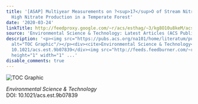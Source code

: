 ```yaml
---
title: '[ASAP] Multiyear Measurements on ?<sup>17</sup>O of Stream Nitrate Indicate
  High Nitrate Production in a Temperate Forest'
date: '2020-03-24'
linkTitle: http://feedproxy.google.com/~r/acs/esthag/~3/kg8O10u8keM/acs.est.9b07839
source: 'Environmental Science & Technology: Latest Articles (ACS Publications)'
description: '<p><img src="https://pubs.acs.org/na101/home/literatum/publisher/achs/journals/content/esthag/0/esthag.ahead-of-print/acs.est.9b07839/20200323/images/medium/es9b07839_0003.gif"
  alt="TOC Graphic"/></p><div><cite>Environmental Science & Technology</cite></div><div>DOI:
  10.1021/acs.est.9b07839</div><img src="http://feeds.feedburner.com/~r/acs/esthag/~4/kg8O10u8keM"
  height="1" width="1" ...'
disable_comments: true
---
```

<p><img src="https://pubs.acs.org/na101/home/literatum/publisher/achs/journals/content/esthag/0/esthag.ahead-of-print/acs.est.9b07839/20200323/images/medium/es9b07839_0003.gif" alt="TOC Graphic"/></p><div><cite>Environmental Science & Technology</cite></div><div>DOI: 10.1021/acs.est.9b07839</div><img src="http://feeds.feedburner.com/~r/acs/esthag/~4/kg8O10u8keM" height="1" width="1" ...